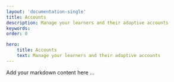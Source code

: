 ```yaml
---
layout: 'documentation-single'
title: Accounts
description: Manage your learners and their adaptive accounts
keywords: 
order: 0

hero:
    title: Accounts
    text: Manage your learners and their adaptive accounts
---
```


Add your markdown content here ...
